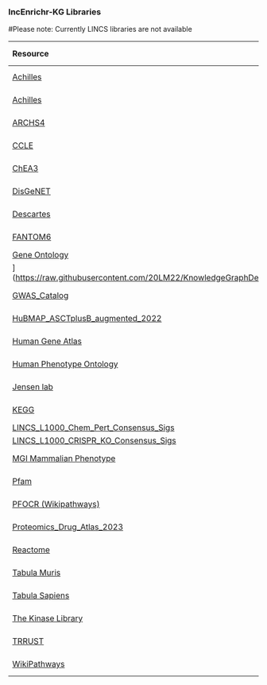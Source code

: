 ### lncEnrichr-KG Libraries

#Please note: Currently LINCS libraries are not available

| Resource | GMT Library | Date Updated | 
| :--------- | :--------- | :--------- |
| [Achilles](https://depmap.org/portal/achilles/) | [Achilles_fitness_decrease_lncRNA](https://raw.githubusercontent.com/20LM22/KnowledgeGraphDemo/main/Achilles_fitness_decrease_lncRNA.txt) | 06-26-23 |
| [Achilles](https://depmap.org/portal/achilles/) | [Achilles_fitness_increase_lncRNA](https://raw.githubusercontent.com/20LM22/KnowledgeGraphDemo/main/Achilles_fitness_increase_lncRNA.txt) | 06-26-23 |
| [ARCHS4](https://maayanlab.cloud/archs4) |[ARCHS4_TFs_Coexp_lncRNA](https://raw.githubusercontent.com/20LM22/KnowledgeGraphDemo/main/ARCHS4_TFs_Coexp_lncRNA.txt) | 06-26-23
| [CCLE](https://sites.broadinstitute.org/ccle) |[CCLE_Proteomics_2020_lncRNA](https://raw.githubusercontent.com/20LM22/KnowledgeGraphDemo/main/CCLE_Proteomics_2020_lncRNA.txt) | 06-26-23 |
| [ChEA3](https://maayanlab.cloud/chea3/) |[ChEA_2022_lncRNA](https://raw.githubusercontent.com/20LM22/KnowledgeGraphDemo/main/ChEA_2022_lncRNA.txt) | 06-26-23 |
| [DisGeNET](https://www.disgenet.org/) |[DisGeNET_lncRNA](https://raw.githubusercontent.com/20LM22/KnowledgeGraphDemo/main/DisGeNET_lncRNA.txt) | 06-26-23 |
| [Descartes](https://descartes.brotmanbaty.org/) |[Descartes_Cell_Types_and_Tissue_2021_lncRNA](https://raw.githubusercontent.com/20LM22/KnowledgeGraphDemo/main/Descartes_Cell_Types_and_Tissue_2021_lncRNA.txt) | 06-26-23 |
| [FANTOM6](https://fantom.gsc.riken.jp/) |[FANTOM6_lncRNA_KD_DEGs_lncRNA](https://raw.githubusercontent.com/20LM22/KnowledgeGraphDemo/main/FANTOM6_lncRNA_KD_DEGs_lncRNA.txt) | 06-26-23 |
| [Gene Ontology](http://geneontology.org/) |[GO_Biological_Process_2021_lncRNA
](https://raw.githubusercontent.com/20LM22/KnowledgeGraphDemo/main/GO_Biological_Process_2021_lncRNA.txt) | 06-26-23 |
| [GWAS_Catalog](https://www.ebi.ac.uk/gwas/) |[GWAS_Catalog_2019_lncRNA](https://raw.githubusercontent.com/20LM22/KnowledgeGraphDemo/main/GWAS_Catalog_2019_lncRNA.txt) | 06-26-23 |
| [HuBMAP_ASCTplusB_augmented_2022](https://hubmapconsortium.github.io/ccf-asct-reporter/) |[HuBMAP_ASCTplusB_augmented_2022_lncRNA](https://raw.githubusercontent.com/20LM22/KnowledgeGraphDemo/main/HuBMAP_ASCTplusB_augmented_2022_lncRNA.txt) | 06-26-23 |
| [Human Gene Atlas](http://biogps.org/downloads/) |[Human_Gene_Atlas_lncRNA](https://raw.githubusercontent.com/20LM22/KnowledgeGraphDemo/main/Human_Gene_Atlas_lncRNA.txt) | 06-26-23 |
| [Human Phenotype Ontology](https://hpo.jax.org/) |[Human_Phenotype_Ontology_lncRNA](https://raw.githubusercontent.com/20LM22/KnowledgeGraphDemo/main/Human_Phenotype_Ontology_lncRNA.txt) | 06-26-23 |
| [Jensen lab](https://diseases.jensenlab.org/Search) |[Jensen_DISEASES_lncRNA](https://raw.githubusercontent.com/20LM22/KnowledgeGraphDemo/main/Jensen_DISEASES_lncRNA.txt) | 06-26-23 |
| [KEGG](https://www.genome.jp/kegg/) |[KEGG_2021_Human_lncRNA](https://raw.githubusercontent.com/20LM22/KnowledgeGraphDemo/main/KEGG_2021_Human_lncRNA.txt) | 06-26-23 |
| [LINCS_L1000_Chem_Pert_Consensus_Sigs](https://maayanlab.cloud/sigcom-lincs/) | | |
| [LINCS_L1000_CRISPR_KO_Consensus_Sigs](https://maayanlab.cloud/sigcom-lincs/) | | |
| [MGI Mammalian Phenotype](http://www.informatics.jax.org) |[MGI_Mammalian_Phenotype_Level_4_2021_lncRNA](https://raw.githubusercontent.com/20LM22/KnowledgeGraphDemo/main/MGI_Mammalian_Phenotype_Level_4_2021_lncRNA.txt) | 06-26-23 |
| [Pfam](https://www.ebi.ac.uk/interpro/entry/pfam) |[Pfam_InterPro_Domains_lncRNA](https://raw.githubusercontent.com/20LM22/KnowledgeGraphDemo/main/Pfam_InterPro_Domains_lncRNA.txt) | 06-26-23 |
| [PFOCR (Wikipathways)](https://www.wikipathways.org/index.php/Portal:PFOCR) |[PFOCR_Pathways_lncRNA](https://raw.githubusercontent.com/20LM22/KnowledgeGraphDemo/main/PFOCR_Pathways_lncRNA.txt) | 06-26-23 |
| [Proteomics_Drug_Atlas_2023](https://www.nature.com/articles/s41587-022-01539-0) |[Proteomics_Drug_Atlas_2023_lncRNA.txt](https://raw.githubusercontent.com/20LM22/KnowledgeGraphDemo/main/Proteomics_Drug_Atlas_2023_lncRNA.txt) | 06-26-23 |
| [Reactome](https://reactome.org) |[Reactome_2022_lncRNA](https://raw.githubusercontent.com/20LM22/KnowledgeGraphDemo/main/Reactome_2022_lncRNA.txt) | 06-26-23 |
| [Tabula Muris](https://tabula-muris.ds.czbiohub.org/) |[Tabula_Muris_lncRNA](https://raw.githubusercontent.com/20LM22/KnowledgeGraphDemo/main/Tabula_Muris_lncRNA.txt) | 06-26-23 |
| [Tabula Sapiens](https://tabula-sapiens-portal.ds.czbiohub.org/) |[Tabula_Sapiens_lncRNA.txt](https://raw.githubusercontent.com/20LM22/KnowledgeGraphDemo/main/Tabula_Sapiens_lncRNA.txt) | 06-26-23 |
| [The Kinase Library](https://kinase-library.phosphosite.org/site) |[The_Kinase_Library_2023_lncRNA](https://raw.githubusercontent.com/20LM22/KnowledgeGraphDemo/main/The_Kinase_Library_2023_lncRNA.txt) | 06-26-23 |
| [TRRUST](https://www.grnpedia.org/trrust/) |[TRRUST_Transcription_Factors_2019_lncRNA](https://raw.githubusercontent.com/20LM22/KnowledgeGraphDemo/main/TRRUST_Transcription_Factors_2019_lncRNA.txt) | 06-26-23 |
| [WikiPathways](https://www.wikipathways.org) |[WikiPathway_2021_Human_lncRNA](https://raw.githubusercontent.com/20LM22/KnowledgeGraphDemo/main/WikiPathway_2021_Human_lncRNA.txt) | 06-26-23 |
